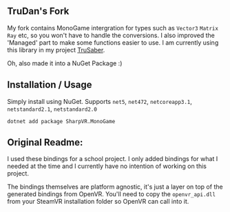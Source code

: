 
TruDan's Fork
-------------
My fork contains MonoGame intergration for types such as `Vector3` `Matrix` `Ray` etc, so you won't have to handle the conversions. I also improved the 'Managed' part to make some functions easier to use. I am currently using this library in my project [TruSaber](https://github.com/TruDan/TruSaber).

Oh, also made it into a NuGet Package :)

Installation / Usage
--------------------
Simply install using NuGet. Supports `net5`, `net472`, `netcoreapp3.1`, `netstandard2.1`, `netstandard2.0`

```
dotnet add package SharpVR.MonoGame
```


Original Readme:
----------------

I used these bindings for a school project. I only added bindings for what I needed at the time and I currently have no intention of working on this project.

The bindings themselves are platform agnostic, it's just a layer on top of the generated bindings from OpenVR.
You'll need to copy the `openvr_api.dll` from your SteamVR installation folder so OpenVR can call into it.
